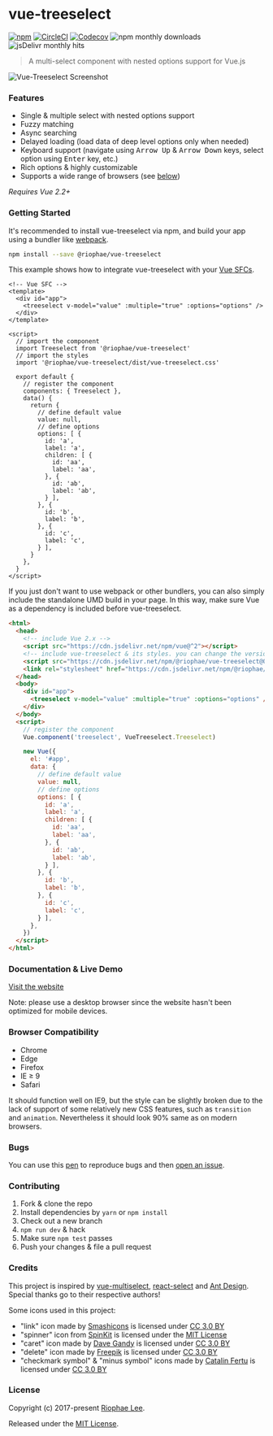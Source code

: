 # vue-treeselect
[![npm](https://badgen.now.sh/npm/v/@riophae/vue-treeselect)](https://www.npmjs.com/package/@riophae/vue-treeselect) [![CircleCI](	https://badgen.now.sh/circleci/github/riophae/vue-treeselect)](https://circleci.com/gh/riophae/vue-treeselect/tree/master) [![Codecov](https://codecov.io/gh/riophae/vue-treeselect/branch/master/graph/badge.svg)](https://codecov.io/gh/riophae/vue-treeselect?branch=master)
![npm monthly downloads](https://badgen.now.sh/npm/dm/@riophae/vue-treeselect)
![jsDelivr monthly hits](https://data.jsdelivr.com/v1/package/npm/@riophae/vue-treeselect/badge?style=rounded)

> A multi-select component with nested options support for Vue.js

![Vue-Treeselect Screenshot](https://raw.githubusercontent.com/riophae/vue-treeselect/master/screenshot.png)

### Features

- Single & multiple select with nested options support
- Fuzzy matching
- Async searching
- Delayed loading (load data of deep level options only when needed)
- Keyboard support (navigate using <kbd>Arrow Up</kbd> & <kbd>Arrow Down</kbd> keys, select option using <kbd>Enter</kbd> key, etc.)
- Rich options & highly customizable
- Supports a wide range of browsers (see [below](#browser-compatibility))

*Requires Vue 2.2+*

### Getting Started

It's recommended to install vue-treeselect via npm, and build your app using a bundler like [webpack](https://webpack.js.org/).

```bash
npm install --save @riophae/vue-treeselect
```

This example shows how to integrate vue-treeselect with your [Vue SFCs](https://vuejs.org/v2/guide/single-file-components.html).

```vue
<!-- Vue SFC -->
<template>
  <div id="app">
    <treeselect v-model="value" :multiple="true" :options="options" />
  </div>
</template>

<script>
  // import the component
  import Treeselect from '@riophae/vue-treeselect'
  // import the styles
  import '@riophae/vue-treeselect/dist/vue-treeselect.css'

  export default {
    // register the component
    components: { Treeselect },
    data() {
      return {
        // define default value
        value: null,
        // define options
        options: [ {
          id: 'a',
          label: 'a',
          children: [ {
            id: 'aa',
            label: 'aa',
          }, {
            id: 'ab',
            label: 'ab',
          } ],
        }, {
          id: 'b',
          label: 'b',
        }, {
          id: 'c',
          label: 'c',
        } ],
      }
    },
  }
</script>
```

If you just don't want to use webpack or other bundlers, you can also simply include the standalone UMD build in your page. In this way, make sure Vue as a dependency is included before vue-treeselect.

```html
<html>
  <head>
    <!-- include Vue 2.x -->
    <script src="https://cdn.jsdelivr.net/npm/vue@^2"></script>
    <!-- include vue-treeselect & its styles. you can change the version tag to better suit your need. -->
    <script src="https://cdn.jsdelivr.net/npm/@riophae/vue-treeselect@0.0.34/dist/vue-treeselect.min.js"></script>
    <link rel="stylesheet" href="https://cdn.jsdelivr.net/npm/@riophae/vue-treeselect@0.0.34/dist/vue-treeselect.min.css">
  </head>
  <body>
    <div id="app">
      <treeselect v-model="value" :multiple="true" :options="options" />
    </div>
  </body>
  <script>
    // register the component
    Vue.component('treeselect', VueTreeselect.Treeselect)

    new Vue({
      el: '#app',
      data: {
        // define default value
        value: null,
        // define options
        options: [ {
          id: 'a',
          label: 'a',
          children: [ {
            id: 'aa',
            label: 'aa',
          }, {
            id: 'ab',
            label: 'ab',
          } ],
        }, {
          id: 'b',
          label: 'b',
        }, {
          id: 'c',
          label: 'c',
        } ],
      },
    })
  </script>
</html>
```

### Documentation & Live Demo

[Visit the website](https://vue-treeselect.js.org/)

Note: please use a desktop browser since the website hasn't been optimized for mobile devices.

### Browser Compatibility

- Chrome
- Edge
- Firefox
- IE ≥ 9
- Safari

It should function well on IE9, but the style can be slightly broken due to the lack of support of some relatively new CSS features, such as `transition` and `animation`. Nevertheless it should look 90% same as on modern browsers.

### Bugs

You can use this [pen](https://codepen.io/riophae/pen/MExgzP) to reproduce bugs and then [open an issue](https://github.com/riophae/vue-treeselect/issues/new).

### Contributing

1. Fork & clone the repo
2. Install dependencies by `yarn` or `npm install`
3. Check out a new branch
4. `npm run dev` & hack
5. Make sure `npm test` passes
6. Push your changes & file a pull request

### Credits

This project is inspired by [vue-multiselect](https://github.com/monterail/vue-multiselect), [react-select](https://github.com/JedWatson/react-select) and [Ant Design](https://github.com/ant-design/ant-design/). Special thanks go to their respective authors!

Some icons used in this project:

  - "link" icon made by [Smashicons](https://www.flaticon.com/authors/smashicons) is licensed under [CC 3.0 BY](https://creativecommons.org/licenses/by/3.0/)
  - "spinner" icon from [SpinKit](https://github.com/tobiasahlin/SpinKit) is licensed under the [MIT License](https://github.com/tobiasahlin/SpinKit/blob/master/LICENSE)
  - "caret" icon made by [Dave Gandy](https://www.flaticon.com/authors/dave-gandy) is licensed under [CC 3.0 BY](https://creativecommons.org/licenses/by/3.0/)
  - "delete" icon made by [Freepik](https://www.flaticon.com/authors/freepik) is licensed under [CC 3.0 BY](https://creativecommons.org/licenses/by/3.0/)
  - "checkmark symbol" & "minus symbol" icons made by [Catalin Fertu](https://www.flaticon.com/authors/catalin-fertu) is licensed under [CC 3.0 BY](https://creativecommons.org/licenses/by/3.0/)

### License

Copyright (c) 2017-present [Riophae Lee](https://github.com/riophae).

Released under the [MIT License](https://github.com/riophae/vue-treeselect/blob/master/LICENSE).
